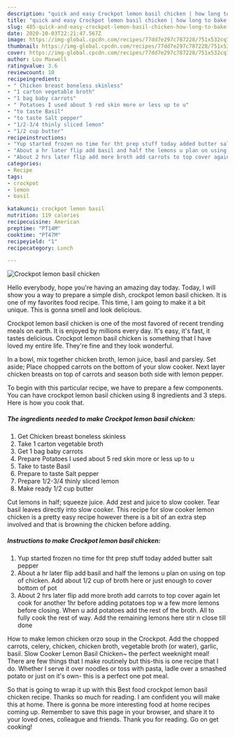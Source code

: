 ```yaml
---
description: "quick and easy Crockpot lemon basil chicken | how long to bake Crockpot lemon basil chicken"
title: "quick and easy Crockpot lemon basil chicken | how long to bake Crockpot lemon basil chicken"
slug: 485-quick-and-easy-crockpot-lemon-basil-chicken-how-long-to-bake-crockpot-lemon-basil-chicken
date: 2020-10-03T22:21:47.567Z
image: https://img-global.cpcdn.com/recipes/77dd7e297c787228/751x532cq70/crockpot-lemon-basil-chicken-recipe-main-photo.jpg
thumbnail: https://img-global.cpcdn.com/recipes/77dd7e297c787228/751x532cq70/crockpot-lemon-basil-chicken-recipe-main-photo.jpg
cover: https://img-global.cpcdn.com/recipes/77dd7e297c787228/751x532cq70/crockpot-lemon-basil-chicken-recipe-main-photo.jpg
author: Lou Maxwell
ratingvalue: 3.6
reviewcount: 10
recipeingredient:
- " Chicken breast boneless skinless"
- "1 carton vegetable broth"
- "1 bag baby carrots"
- " Potatoes I used about 5 red skin more or less up to u"
- "to taste Basil"
- "to taste Salt pepper"
- "1/2-3/4 thinly sliced lemon"
- "1/2 cup butter"
recipeinstructions:
- "Yup started frozen no time for tht prep stuff today added butter salt pepper"
- "About a hr later flip add basil and half the lemons u plan on using on top of chicken. Add about 1/2 cup of broth here or just enough to cover bottom of pot"
- "About 2 hrs later flip add more broth add carrots to top cover again let cook for another 1hr before adding potatoes top w a few more lemons before closing. When u add potatoes add the rest of the broth. All to fully cook the rest of way. Add the remaining lemons here stir n close till done"
categories:
- Recipe
tags:
- crockpot
- lemon
- basil

katakunci: crockpot lemon basil 
nutrition: 119 calories
recipecuisine: American
preptime: "PT14M"
cooktime: "PT47M"
recipeyield: "1"
recipecategory: Lunch

---
```



![Crockpot lemon basil chicken](https://img-global.cpcdn.com/recipes/77dd7e297c787228/751x532cq70/crockpot-lemon-basil-chicken-recipe-main-photo.jpg)

Hello everybody, hope you're having an amazing day today. Today, I will show you a way to prepare a simple dish, crockpot lemon basil chicken. It is one of my favorites food recipe. This time, I am going to make it a bit unique. This is gonna smell and look delicious.

Crockpot lemon basil chicken is one of the most favored of recent trending meals on earth. It is enjoyed by millions every day. It's easy, it's fast, it tastes delicious. Crockpot lemon basil chicken is something that I have loved my entire life. They're fine and they look wonderful.

In a bowl, mix together chicken broth, lemon juice, basil and parsley. Set aside; Place chopped carrots on the bottom of your slow cooker. Next layer chicken breasts on top of carrots and season both side with lemon pepper.


To begin with this particular recipe, we have to prepare a few components. You can have crockpot lemon basil chicken using 8 ingredients and 3 steps. Here is how you cook that.

<!--inarticleads1-->

##### The ingredients needed to make Crockpot lemon basil chicken:

1. Get  Chicken breast boneless skinless
1. Take 1 carton vegetable broth
1. Get 1 bag baby carrots
1. Prepare  Potatoes I used about 5 red skin more or less up to u
1. Take to taste Basil
1. Prepare to taste Salt pepper
1. Prepare 1/2-3/4 thinly sliced lemon
1. Make ready 1/2 cup butter


Cut lemons in half; squeeze juice. Add zest and juice to slow cooker. Tear basil leaves directly into slow cooker. This recipe for slow cooker lemon chicken is a pretty easy recipe however there is a bit of an extra step involved and that is browning the chicken before adding. 

<!--inarticleads2-->

##### Instructions to make Crockpot lemon basil chicken:

1. Yup started frozen no time for tht prep stuff today added butter salt pepper
1. About a hr later flip add basil and half the lemons u plan on using on top of chicken. Add about 1/2 cup of broth here or just enough to cover bottom of pot
1. About 2 hrs later flip add more broth add carrots to top cover again let cook for another 1hr before adding potatoes top w a few more lemons before closing. When u add potatoes add the rest of the broth. All to fully cook the rest of way. Add the remaining lemons here stir n close till done


How to make lemon chicken orzo soup in the Crockpot. Add the chopped carrots, celery, chicken, chicken broth, vegetable broth (or water), garlic, basil. Slow Cooker Lemon Basil Chicken~ the perfect weeknight meal! There are few things that I make routinely but this-this is one recipe that I do. Whether I serve it over noodles or toss with pasta, ladle over a smashed potato or just on it&#39;s own- this is a perfect one pot meal. 

So that is going to wrap it up with this Best food crockpot lemon basil chicken recipe. Thanks so much for reading. I am confident you will make this at home. There is gonna be more interesting food at home recipes coming up. Remember to save this page in your browser, and share it to your loved ones, colleague and friends. Thank you for reading. Go on get cooking!
